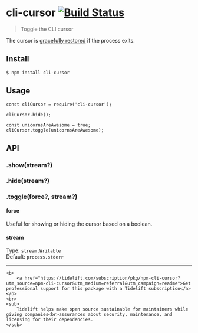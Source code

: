 cli-cursor [![Build Status](https://travis-ci.org/sindresorhus/cli-cursor.svg?branch=master)](https://travis-ci.org/sindresorhus/cli-cursor)
============================================================================================================================================

> Toggle the CLI cursor

The cursor is [gracefully restored](https://github.com/sindresorhus/restore-cursor) if the process exits.

Install
-------

    $ npm install cli-cursor

Usage
-----

    const cliCursor = require('cli-cursor');

    cliCursor.hide();

    const unicornsAreAwesome = true;
    cliCursor.toggle(unicornsAreAwesome);

API
---

### .show(stream?)

### .hide(stream?)

### .toggle(force?, stream?)

#### force

Useful for showing or hiding the cursor based on a boolean.

#### stream

Type: `stream.Writable`  
Default: `process.stderr`

------------------------------------------------------------------------

    <b>
        <a href="https://tidelift.com/subscription/pkg/npm-cli-cursor?utm_source=npm-cli-cursor&utm_medium=referral&utm_campaign=readme">Get professional support for this package with a Tidelift subscription</a>
    </b>
    <br>
    <sub>
        Tidelift helps make open source sustainable for maintainers while giving companies<br>assurances about security, maintenance, and licensing for their dependencies.
    </sub>
